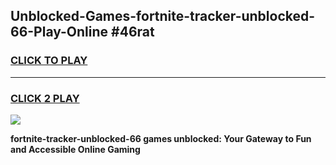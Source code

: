 
## Unblocked-Games-fortnite-tracker-unblocked-66-Play-Online #46rat
<h3>
<a href="https://news.freeplayer.one?title=fortnite-tracker-unblocked-66&ref=3">CLICK TO PLAY</a></h3>
<hr>

<h3>
<a href="https://news.freeplayer.one?title=fortnite-tracker-unblocked-66&ref=3">CLICK 2 PLAY</a>
  
</h3>

<a href="https://news.freeplayer.one?title=fortnite-tracker-unblocked-66&ref=3"><img src="https://clearcache.store/games.png"></a>


**fortnite-tracker-unblocked-66 games unblocked: Your Gateway to Fun and Accessible Online Gaming**

